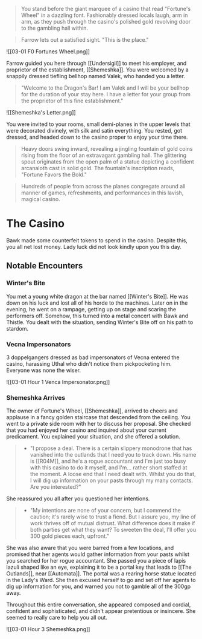 > You stand before the giant marquee of a casino that read "Fortune's Wheel" in a dazzling font. Fashionably dressed locals laugh, arm in arm, as they push through the casino's polished gold revolving door to the gambling hall within.

> Farrow lets out a satisfied sight. "This is the place."

![[03-01 F0 Fortunes Wheel.png]]

Farrow guided you here through [[Undersigil]] to meet his employer, and proprietor of the establishment, [[Shemeshka]]. You were welcomed by a snappily dressed tiefling bellhop named Valek, who handed you a letter.

> "Welcome to the Dragon's Bar! I am Valek and I will be your bellhop for the duration of your stay here. I have a letter for your group from the proprietor of this fine establishment."

![[Shemeshka's Letter.png]]

You were invited to your rooms, small demi-planes in the upper levels that were decorated divinely, with silk and satin everything. You rested, got dressed, and headed down to the casino proper to enjoy your time there.

> Heavy doors swing inward, revealing a jingling fountain of gold coins rising from the floor of an extravagant gambling hall. The glittering spout originates from the open palm of a statue depicting a confident arcanaloth cast in solid gold. The fountain's inscription reads, "Fortune Favors the Bold."

> Hundreds of people from across the planes congregate around all manner of games, refreshments, and performances in this lavish, magical casino. 

# The Casino
Bawk made some counterfeit tokens to spend in the casino. Despite this, you all net lost money. Lady luck did not look kindly upon you this day. 

## Notable Encounters
### Winter's Bite
You met a young white dragon at the bar named [[Winter's Bite]]. He was down on his luck and lost all of his horde to the machines. Later on in the evening, he went on a rampage, getting up on stage and scaring the performers off. Somehow, this turned into a metal concert with Bawk and Thistle. You dealt with the situation, sending Winter's Bite off on his path to stardom. 

### Vecna Impersonators
3 doppelgangers dressed as bad impersonators of Vecna entered the casino, harassing Uthal who didn't notice them pickpocketing him. Everyone was none the wiser.

![[03-01 Hour 1 Venca Impersonator.png]]

### Shemeshka Arrives
The owner of Fortune's Wheel, [[Shemeshka]], arrived to cheers and applause in a fancy golden staircase that descended from the ceiling. You went to a private side room with her to discuss her proposal. She checked that you had enjoyed her casino and inquired about your current predicament. You explained your situation, and she offered a solution.

> - "I propose a deal. There is a certain slippery monodrone that has vanished into the outlands that I need you to track down. His name is [[R04M]], and he's a rogue accountant and I'm just too busy with this casino to do it myself, and I'm... rather short staffed at the moment. A loose end that I need dealt with. Whilst you do that, I will dig up information on your pasts through my many contacts. Are you interested?"

She reassured you all after you questioned her intentions. 

> - "My intentions are none of your concern, but I commend the caution; it's rarely wise to trust a fiend. But I assure you, my line of work thrives off of mutual distrust. What difference does it make if both parties get what they want? To sweeten the deal, I'll offer you 300 gold pieces each, upfront."

She was also aware that you were barred from a few locations, and promised that her agents would gather information from your pasts whilst you searched for her rogue accountant. She passed you a piece of lapis lazuli shaped like an eye, explaining it to be a portal key that leads to [[The Outlands]], near [[Automata]]. The portal was a rearing horse statue located in the Lady's Ward. She then excused herself to go and set off her agents to dig up information for you, and warned you not to gamble all of the 300gp away.

Throughout this entire conversation, she appeared composed and cordial, confident and sophisticated, and didn't appear pretentious or insincere. She seemed to really care to help you all out.

![[03-01 Hour 3 Shemeshka.png]]